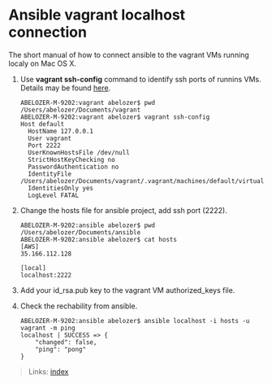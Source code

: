 # Ansible vagrant localhost connection

The short manual of how to connect ansible to the vagrant VMs running localy on Mac OS X.

1. Use **vagrant ssh-config** command to identify ssh ports of runnins VMs. Details may be found [here](http://automation.ipspace.net/Example:Creating_Ansible_Inventory_from_Vagrant_SSH_Configuration).

    ```
    ABELOZER-M-9202:vagrant abelozer$ pwd
    /Users/abelozer/Documents/vagrant
    ABELOZER-M-9202:vagrant abelozer$ vagrant ssh-config
    Host default
      HostName 127.0.0.1
      User vagrant
      Port 2222
      UserKnownHostsFile /dev/null
      StrictHostKeyChecking no
      PasswordAuthentication no
      IdentityFile /Users/abelozer/Documents/vagrant/.vagrant/machines/default/virtualbox/private_key
      IdentitiesOnly yes
      LogLevel FATAL
    ```

2. Change the hosts file for ansible project, add ssh port (2222).

    ```
    ABELOZER-M-9202:ansible abelozer$ pwd
    /Users/abelozer/Documents/ansible
    ABELOZER-M-9202:ansible abelozer$ cat hosts
    [AWS]
    35.166.112.128
    
    [local]
    localhost:2222
    ```

3. Add your id_rsa.pub key to the vagrant VM authorized_keys file.
4. Check the rechability from ansible.

    ```
    ABELOZER-M-9202:ansible abelozer$ ansible localhost -i hosts -u vagrant -m ping
    localhost | SUCCESS => {
        "changed": false,
        "ping": "pong"
    }
    ```

>Links: [index](index.md)
